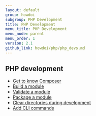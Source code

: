 ```yaml
---
layout: default
group: howdoi
subgroup: PHP Development
title: PHP Development
menu_title: PHP Development
menu_node: parent
menu_order: 1
version: 2.1
github_link: howdoi/php/php_devs.md
---
```


## PHP development
*	<a href="{{page.baseurl}}extension-dev-guide/build/composer-integration.html">Get to know Composer</a>
*	<a href="{{page.baseurl}}extension-dev-guide/build/build.html">Build a module</a>
*	<a href="{{page.baseurl}}extension-dev-guide/validate/validate.html">Validate a module</a>
*	<a href="{{page.baseurl}}extension-dev-guide/package/package_module.html">Package a module</a>
*	<a href="{{page.baseurl}}howdoi/php/php_clear-dirs.html">Clear directories during development</a>
*	<a href="{{page.baseurl}}extension-dev-guide/cli-cmds/cli-add.html">Add CLI commands</a>
